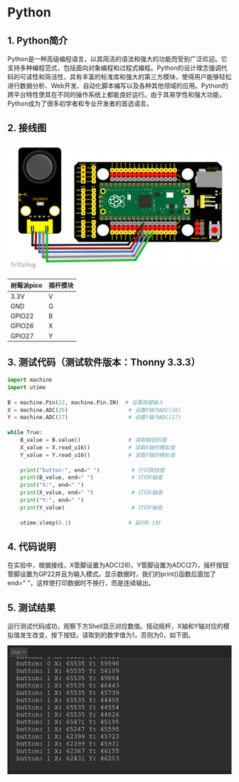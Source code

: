 # Python


## 1. Python简介  

Python是一种高级编程语言，以其简洁的语法和强大的功能而受到广泛欢迎。它支持多种编程范式，包括面向对象编程和过程式编程。Python的设计理念强调代码的可读性和简洁性，具有丰富的标准库和强大的第三方模块，使得用户能够轻松进行数据分析、Web开发、自动化脚本编写以及各种其他领域的应用。Python的跨平台特性使其在不同的操作系统上都能良好运行。由于其易学性和强大功能，Python成为了很多初学者和专业开发者的首选语言。  

## 2. 接线图  

![](media/cdcb7c090f3791d2b276ab13fae2a29c.png)  

| 树莓派pico | 摇杆模块 |  
| ---------- | --------- |  
| 3.3V      | V         |  
| GND       | G         |  
| GPIO22    | B         |  
| GPIO26    | X         |  
| GPIO27    | Y         |  

## 3. 测试代码（测试软件版本：Thonny 3.3.3）  

```python  
import machine  
import utime  

B = machine.Pin(22, machine.Pin.IN)  # 设置按键输入  
X = machine.ADC(26)                   # 设置X轴为ADC(26)  
Y = machine.ADC(27)                   # 设置Y轴为ADC(27)  

while True:  
    B_value = B.value()               # 读取按钮的值  
    X_value = X.read_u16()            # 读取X轴的模拟值  
    Y_value = Y.read_u16()            # 读取Y轴的模拟值  
    
    print("button:", end=" ")          # 打印按钮值  
    print(B_value, end=" ")            # 打印X轴值  
    print("X:", end=" ")  
    print(X_value, end=" ")            # 打印X轴值  
    print("Y:", end=" ")  
    print(Y_value)                     # 打印Y轴值  
    
    utime.sleep(0.1)                  # 延时0.1秒  
```  

## 4. 代码说明  

在实验中，根据接线，X管脚设置为ADC(26)，Y管脚设置为ADC(27)，摇杆按钮管脚设置为GP22并且为输入模式。显示数据时，我们的print()函数后面加了end=" "，这样使打印数据时不换行，而是连续输出。  

## 5. 测试结果  

运行测试代码成功，观察下方Shell显示对应数值。摇动摇杆，X轴和Y轴对应的模拟值发生改变，按下按钮，读取到的数字值为1，否则为0，如下图。  

![](media/cbd7a376d15d10c2cc52a52c811e4cad.png)




